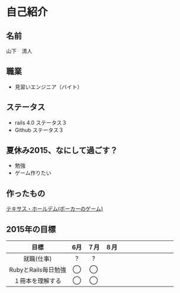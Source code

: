 # 自己紹介

## 名前
山下　清人

## 職業
- 見習いエンジニア（バイト）

## ステータス
- rails 4.0 ステータス３
- Github ステータス３

## 夏休み2015、なにして過ごす？
- 勉強
- ゲーム作りたい

## 作ったもの
[テキサス・ホールデム(ポーカーのゲーム)](https://github.com/seisonshi/texas_holdem)

## 2015年の目標

|      目標             | 6月 | ７月 | ８月 |  |  |  |  |  |  |  |  |  |
|:--------------------:|:---:|:---:|:---:|:---:|:---:|:---:|:---:|:---:|:---:|:---:|:---:|:---:|
| 就職(仕事)  | ? | ? |  |   |   |   |   |   |   |   |   |   |
| RubyとRails毎日勉強 | ◯ | ◯ |  |   |   |   |   |   |   |   |   |   |
| １冊本を理解する | ◯ | ◯ |  |   |   |   |   |   |   |   |   |   |   |
